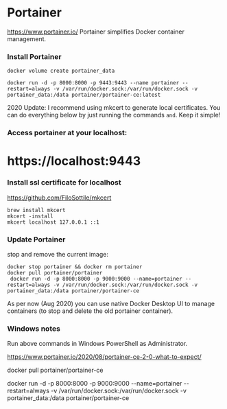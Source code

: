 
# Portainer 
https://www.portainer.io/
Portainer simplifies Docker container management.

### Install Portainer

```
docker volume create portainer_data

docker run -d -p 8000:8000 -p 9443:9443 --name portainer --restart=always -v /var/run/docker.sock:/var/run/docker.sock -v portainer_data:/data portainer/portainer-ce:latest
```

2020 Update: I recommend using mkcert to generate local certificates. You can do everything below by just running the commands `` and ``. Keep it simple!


### Access portainer at your localhost:
# https://localhost:9443
### Install ssl certificate for localhost
https://github.com/FiloSottile/mkcert
```
brew install mkcert
mkcert -install
mkcert localhost 127.0.0.1 ::1
```



### Update Portainer 
stop and remove the current image: 

```
docker stop portainer && docker rm portainer
docker pull portainer/portainer
 docker run -d -p 8000:8000 -p 9000:9000 --name=portainer --restart=always -v /var/run/docker.sock:/var/run/docker.sock -v portainer_data:/data portainer/portainer-ce
```
As per now (Aug 2020) you can use native Docker Desktop UI to manage containers (to stop and delete the old portainer container).

### Windows notes
Run above commands in Windows PowerShell as Administrator.

https://www.portainer.io/2020/08/portainer-ce-2-0-what-to-expect/

docker pull portainer/portainer-ce

docker run -d -p 8000:8000 -p 9000:9000 --name=portainer --restart=always -v /var/run/docker.sock:/var/run/docker.sock -v portainer_data:/data portainer/portainer-ce



